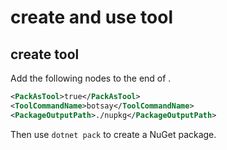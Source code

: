 # create and use tool

## create tool

Add the following nodes to the end of <PropertyGroup>.

```xml
<PackAsTool>true</PackAsTool>
<ToolCommandName>botsay</ToolCommandName>
<PackageOutputPath>./nupkg</PackageOutputPath>
```

Then use `dotnet pack` to create a NuGet package.